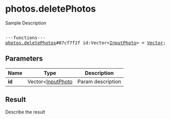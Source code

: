 # photos.deletePhotos

Sample Description

<pre>

---functions---
<a href="../method/photos.deletePhotos.md">photos.deletePhotos</a>#87cf7f2f id:Vector&lt;<a href="../type/InputPhoto.md">InputPhoto</a>&gt; = <a href="../type/Vector<long>.md">Vector<long></a>;
</pre>

## Parameters

| Name | Type | Description |
|------|:----:|-------------|
| **id** | Vector<[InputPhoto](../type/InputPhoto.md) | Param description |

## Result

Describe the result

